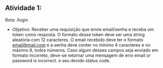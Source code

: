 ## Atividade 1:

Rota: /login
- Objetivo: Receber uma requisição que envie email/senha e receba um token como resposta. O formato desse token deve ser uma string aleatória com 12 caracteres. O email recebido deve ter o formato email@mail.com e a senha deve conter no mínimo 4 caracteres e no máximo 8, todos números. Caso algum desses campos seja enviado em formato incorreto, deve-se retornar uma mensagem de erro email or password is incorrect. e seu devido status code.
